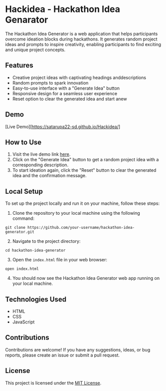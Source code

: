 # Hackidea - Hackathon Idea Genarator 

The Hackathon Idea Generator is a web application that helps participants overcome ideation blocks during hackathons. It generates random project ideas and prompts to inspire creativity, enabling participants to find exciting and unique project concepts.

## Features

- Creative project ideas with captivating headings anddescriptions
- Random prompts to spark innovation
- Easy-to-use interface with a "Generate Idea" button
- Responsive design for a seamless user experience
- Reset option to clear the generated idea and start anew

## Demo

[Live Demo][https://satarupa22-sd.github.io/Hackidea/]

## How to Use

1. Visit the live demo link [here](https://satarupa22-sd.github.io/Hackidea/).
2. Click on the "Generate Idea" button to get a random project idea with a corresponding description.
3. To start ideation again, click the "Reset" button to clear the generated idea and the confirmation message.

## Local Setup

To set up the project locally and run it on your machine, follow these steps:

1. Clone the repository to your local machine using the following command:

```
git clone https://github.com/your-username/hackathon-idea-generator.git
```

2. Navigate to the project directory:

```
cd hackathon-idea-generator
```

3. Open the `index.html` file in your web browser:

```
open index.html
```

4. You should now see the Hackathon Idea Generator web app running on your local machine.

## Technologies Used

- HTML
- CSS
- JavaScript

## Contributions

Contributions are welcome! If you have any suggestions, ideas, or bug reports, please create an issue or submit a pull request.

## License

This project is licensed under the [MIT License](https://opensource.org/licenses/MIT).
